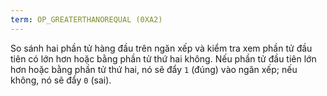 ```yaml
---
term: OP_GREATERTHANOREQUAL (0XA2)
---
```


So sánh hai phần tử hàng đầu trên ngăn xếp và kiểm tra xem phần tử đầu tiên có lớn hơn hoặc bằng phần tử thứ hai không. Nếu phần tử đầu tiên lớn hơn hoặc bằng phần tử thứ hai, nó sẽ đẩy `1` (đúng) vào ngăn xếp; nếu không, nó sẽ đẩy `0` (sai).